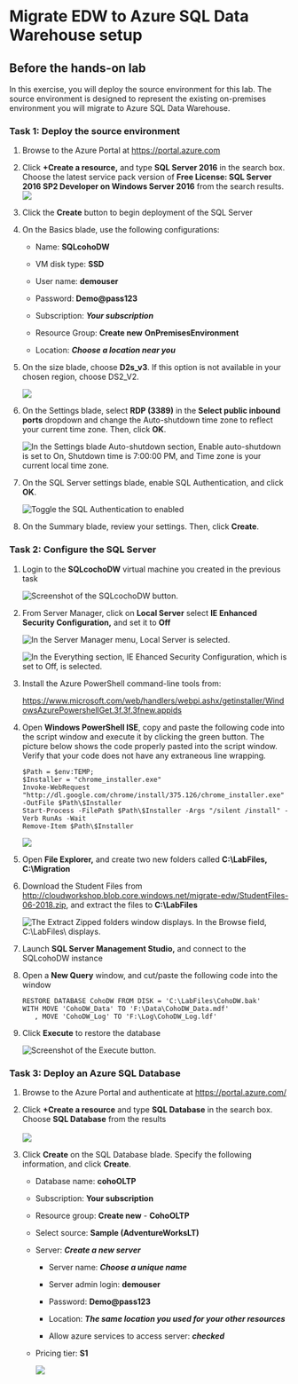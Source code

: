 # Migrate EDW to Azure SQL Data Warehouse setup

## Before the hands-on lab

In this exercise, you will deploy the source environment for this lab. The source environment is designed to represent the existing on-premises environment you will migrate to Azure SQL Data Warehouse.

### Task 1: Deploy the source environment

1.  Browse to the Azure Portal at <https://portal.azure.com>

2.  Click **+Create a resource,** and type **SQL Server 2016** in the search box. Choose the latest service pack version of **Free License: SQL Server 2016 SP2 Developer on Windows Server 2016** from the search results. ![](images/Setup/image3.png)

3.  Click the **Create** button to begin deployment of the SQL Server

4.  On the Basics blade, use the following configurations:

    -   Name: **SQLcohoDW**

    -   VM disk type: **SSD**

    -   User name: **demouser**

    -   Password: **Demo\@pass123**

    -   Subscription: ***Your subscription***

    -   Resource Group: **Create new** **OnPremisesEnvironment**

    -   Location: ***Choose a location near you***

5.  On the size blade, choose **D2s\_v3**. If this option is not available in your chosen region, choose DS2\_V2.

    ![](images/Setup/image4.png)

6.  On the Settings blade, select **RDP (3389)** in the **Select public inbound ports** dropdown and change the Auto-shutdown time zone to reflect your current time zone. Then, click **OK**.

    ![In the Settings blade Auto-shutdown section, Enable auto-shutdown is set to On, Shutdown time is 7:00:00 PM, and Time zone is your current local time zone.](images/2018-06-25-18-44-33.png)

7.  On the SQL Server settings blade, enable SQL Authentication, and click **OK**.

    ![Toggle the SQL Authentication to enabled](images/Setup/image6.png)

8.  On the Summary blade, review your settings. Then, click **Create**.

### Task 2: Configure the SQL Server

1.  Login to the **SQLcochoDW** virtual machine you created in the previous task

    ![Screenshot of the SQLcochoDW button.](images/Setup/image7.png)

2.  From Server Manager, click on **Local Server** select **IE Enhanced Security Configuration,** and set it to **Off**

    ![In the Server Manager menu, Local Server is selected.](images/Setup/image8.png)

    ![In the Everything section, IE Ehanced Security Configuration, which is set to Off, is selected.](images/Setup/image9.png)

3.  Install the Azure PowerShell command-line tools from:

    <https://www.microsoft.com/web/handlers/webpi.ashx/getinstaller/WindowsAzurePowershellGet.3f.3f.3fnew.appids>

4.  Open **Windows PowerShell ISE**, copy and paste the following code into the script window and execute it by clicking the green button. The picture below shows the code properly pasted into the script window. Verify that your code does not have any extraneous line wrapping. 

    ```
    $Path = $env:TEMP; 
    $Installer = "chrome_installer.exe"
    Invoke-WebRequest "http://dl.google.com/chrome/install/375.126/chrome_installer.exe" -OutFile $Path\$Installer
    Start-Process -FilePath $Path\$Installer -Args "/silent /install" -Verb RunAs -Wait
    Remove-Item $Path\$Installer
    ```

    ![](images/2018-06-26-09-57-15.png)

5.  Open **File Explorer,** and create two new folders called **C:\\LabFiles, C:\\Migration**

5.  Download the Student Files from <http://cloudworkshop.blob.core.windows.net/migrate-edw/StudentFiles-06-2018.zip>, and extract the files to **C:\\LabFiles**

    ![The Extract Zipped folders window displays. In the Browse field, C:\\LabFiles\\ displays.](images/Setup/image10.png)

6.  Launch **SQL Server Management Studio,** and connect to the SQLcohoDW instance

7.  Open a **New Query** window, and cut/paste the following code into the window

    ```
    RESTORE DATABASE CohoDW FROM DISK = 'C:\LabFiles\CohoDW.bak' 
    WITH MOVE 'CohoDW_Data' TO 'F:\Data\CohoDW_Data.mdf'
       , MOVE 'CohoDW_Log' TO 'F:\Log\CohoDW_Log.ldf'
    ```

9.  Click **Execute** to restore the database

    ![Screenshot of the Execute button.](images/Setup/image11.png) 

### Task 3: Deploy an Azure SQL Database

1.  Browse to the Azure Portal and authenticate at <https://portal.azure.com/>

2.  Click **+Create a resource** and type **SQL Database** in the search box. Choose **SQL Database** from the results\
    \
    ![](images/Setup/image12.png)

3.  Click **Create** on the SQL Database blade. Specify the following information, and click **Create**.

    -   Database name: **cohoOLTP**

    -   Subscription: **Your subscription**

    -   Resource group: **Create new** - **CohoOLTP**

    -   Select source: **Sample (AdventureWorksLT)**

    -   Server: ***Create a new server***

        -   Server name: ***Choose a unique name***

        -   Server admin login: **demouser**

        -   Password: **Demo\@pass123**

        -   Location: ***The same location you used for your other resources***

        -   Allow azure services to access server: ***checked***

    -   Pricing tier: **S1**

         ![](images/Setup/image13.png)

